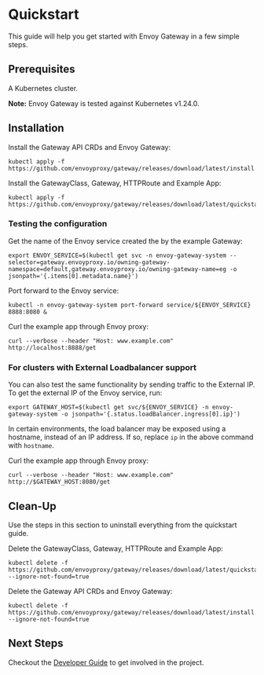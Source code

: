 # Quickstart

This guide will help you get started with Envoy Gateway in a few simple steps.

## Prerequisites

A Kubernetes cluster.

__Note:__ Envoy Gateway is tested against Kubernetes v1.24.0.

## Installation

Install the Gateway API CRDs and Envoy Gateway:

```shell
kubectl apply -f https://github.com/envoyproxy/gateway/releases/download/latest/install.yaml
```

Install the GatewayClass, Gateway, HTTPRoute and Example App:

```shell
kubectl apply -f https://github.com/envoyproxy/gateway/releases/download/latest/quickstart.yaml
```

### Testing the configuration

Get the name of the Envoy service created the by the example Gateway:

```shell
export ENVOY_SERVICE=$(kubectl get svc -n envoy-gateway-system --selector=gateway.envoyproxy.io/owning-gateway-namespace=default,gateway.envoyproxy.io/owning-gateway-name=eg -o jsonpath='{.items[0].metadata.name}')
```

Port forward to the Envoy service:

```shell
kubectl -n envoy-gateway-system port-forward service/${ENVOY_SERVICE} 8888:8080 &
```

Curl the example app through Envoy proxy:

```shell
curl --verbose --header "Host: www.example.com" http://localhost:8888/get
```

### For clusters with External Loadbalancer support

You can also test the same functionality by sending traffic to the External IP. To get the external IP of the
Envoy service, run:

```shell
export GATEWAY_HOST=$(kubectl get svc/${ENVOY_SERVICE} -n envoy-gateway-system -o jsonpath='{.status.loadBalancer.ingress[0].ip}')
```

In certain environments, the load balancer may be exposed using a hostname, instead of an IP address. If so, replace
`ip` in the above command with `hostname`.

Curl the example app through Envoy proxy:

```shell
curl --verbose --header "Host: www.example.com" http://$GATEWAY_HOST:8080/get
```

## Clean-Up

Use the steps in this section to uninstall everything from the quickstart guide.

Delete the GatewayClass, Gateway, HTTPRoute and Example App:

```shell
kubectl delete -f https://github.com/envoyproxy/gateway/releases/download/latest/quickstart.yaml --ignore-not-found=true
```

Delete the Gateway API CRDs and Envoy Gateway:

```shell
kubectl delete -f https://github.com/envoyproxy/gateway/releases/download/latest/install.yaml --ignore-not-found=true
```

## Next Steps

Checkout the [Developer Guide](../dev/README.md) to get involved in the project.
